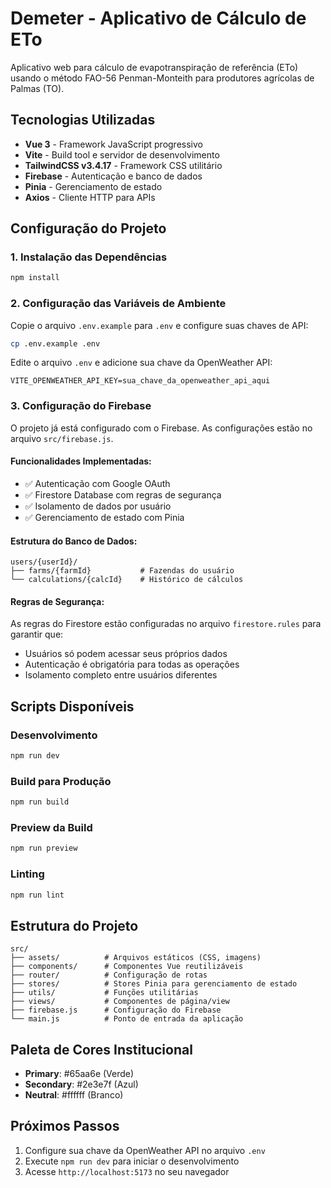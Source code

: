# Demeter - Aplicativo de Cálculo de ETo

Aplicativo web para cálculo de evapotranspiração de referência (ETo) usando o método FAO-56 Penman-Monteith para produtores agrícolas de Palmas (TO).

## Tecnologias Utilizadas

- **Vue 3** - Framework JavaScript progressivo
- **Vite** - Build tool e servidor de desenvolvimento
- **TailwindCSS v3.4.17** - Framework CSS utilitário
- **Firebase** - Autenticação e banco de dados
- **Pinia** - Gerenciamento de estado
- **Axios** - Cliente HTTP para APIs

## Configuração do Projeto

### 1. Instalação das Dependências

```bash
npm install
```

### 2. Configuração das Variáveis de Ambiente

Copie o arquivo `.env.example` para `.env` e configure suas chaves de API:

```bash
cp .env.example .env
```

Edite o arquivo `.env` e adicione sua chave da OpenWeather API:

```env
VITE_OPENWEATHER_API_KEY=sua_chave_da_openweather_api_aqui
```

### 3. Configuração do Firebase

O projeto já está configurado com o Firebase. As configurações estão no arquivo `src/firebase.js`.

#### Funcionalidades Implementadas:
- ✅ Autenticação com Google OAuth
- ✅ Firestore Database com regras de segurança
- ✅ Isolamento de dados por usuário
- ✅ Gerenciamento de estado com Pinia

#### Estrutura do Banco de Dados:
```
users/{userId}/
├── farms/{farmId}           # Fazendas do usuário
└── calculations/{calcId}    # Histórico de cálculos
```

#### Regras de Segurança:
As regras do Firestore estão configuradas no arquivo `firestore.rules` para garantir que:
- Usuários só podem acessar seus próprios dados
- Autenticação é obrigatória para todas as operações
- Isolamento completo entre usuários diferentes

## Scripts Disponíveis

### Desenvolvimento

```bash
npm run dev
```

### Build para Produção

```bash
npm run build
```

### Preview da Build

```bash
npm run preview
```

### Linting

```bash
npm run lint
```

## Estrutura do Projeto

```
src/
├── assets/          # Arquivos estáticos (CSS, imagens)
├── components/      # Componentes Vue reutilizáveis
├── router/          # Configuração de rotas
├── stores/          # Stores Pinia para gerenciamento de estado
├── utils/           # Funções utilitárias
├── views/           # Componentes de página/view
├── firebase.js      # Configuração do Firebase
└── main.js          # Ponto de entrada da aplicação
```

## Paleta de Cores Institucional

- **Primary**: #65aa6e (Verde)
- **Secondary**: #2e3e7f (Azul)
- **Neutral**: #ffffff (Branco)

## Próximos Passos

1. Configure sua chave da OpenWeather API no arquivo `.env`
2. Execute `npm run dev` para iniciar o desenvolvimento
3. Acesse `http://localhost:5173` no seu navegador
